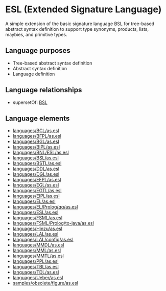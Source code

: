 # ESL (Extended Signature Language)
A simple extension of the basic signature language BSL for tree-based abstract syntax definition to support type synonyms, products, lists, maybies, and primitive types.
## Language purposes
* Tree-based abstract syntax definition
* Abstract syntax definition
* Language definition

## Language relationships
* supersetOf: [BSL](http://softlang.github.io/yas/languages/bsl.html)

## Language elements
* [languages/BCL/as.esl](../../languages/BCL/as.esl)
* [languages/BFPL/as.esl](../../languages/BFPL/as.esl)
* [languages/BGL/as.esl](../../languages/BGL/as.esl)
* [languages/BIPL/as.esl](../../languages/BIPL/as.esl)
* [languages/BNL/ESL/as.esl](../../languages/BNL/ESL/as.esl)
* [languages/BSL/as.esl](../../languages/BSL/as.esl)
* [languages/BSTL/as.esl](../../languages/BSTL/as.esl)
* [languages/DDL/as.esl](../../languages/DDL/as.esl)
* [languages/DGL/as.esl](../../languages/DGL/as.esl)
* [languages/EFPL/as.esl](../../languages/EFPL/as.esl)
* [languages/EGL/as.esl](../../languages/EGL/as.esl)
* [languages/EGTL/as.esl](../../languages/EGTL/as.esl)
* [languages/EIPL/as.esl](../../languages/EIPL/as.esl)
* [languages/EL/as.esl](../../languages/EL/as.esl)
* [languages/EL/Prolog/qq/as.esl](../../languages/EL/Prolog/qq/as.esl)
* [languages/ESL/as.esl](../../languages/ESL/as.esl)
* [languages/FSML/as.esl](../../languages/FSML/as.esl)
* [languages/FSML/Prolog/to-java/as.esl](../../languages/FSML/Prolog/to-java/as.esl)
* [languages/Hinzu/as.esl](../../languages/Hinzu/as.esl)
* [languages/LAL/as.esl](../../languages/LAL/as.esl)
* [languages/LAL/config/as.esl](../../languages/LAL/config/as.esl)
* [languages/MMDL/as.esl](../../languages/MMDL/as.esl)
* [languages/MML/as.esl](../../languages/MML/as.esl)
* [languages/MMTL/as.esl](../../languages/MMTL/as.esl)
* [languages/PPL/as.esl](../../languages/PPL/as.esl)
* [languages/TBL/as.esl](../../languages/TBL/as.esl)
* [languages/TDL/as.esl](../../languages/TDL/as.esl)
* [languages/Ueber/as.esl](../../languages/Ueber/as.esl)
* [samples/obsolete/figure/as.esl](../../samples/obsolete/figure/as.esl)
